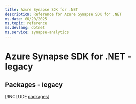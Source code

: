 ```yaml
---
title: Azure Synapse SDK for .NET
description: Reference for Azure Synapse SDK for .NET
ms.date: 06/20/2025
ms.topic: reference
ms.devlang: dotnet
ms.service: synapse-analytics
---
```

# Azure Synapse SDK for .NET - legacy
## Packages - legacy
[!INCLUDE [packages](synapse-index.md)]